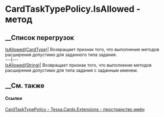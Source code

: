 # CardTaskTypePolicy.IsAllowed - метод
##  __Список перегрузок
[IsAllowed(CardType)](M_Tessa_Cards_Extensions_CardTaskTypePolicy_IsAllowed_1.htm)|
Возвращает признак того, что выполнение методов расширения допустимо для
заданного типа задания.  
---|---  
[IsAllowed(String)](M_Tessa_Cards_Extensions_CardTaskTypePolicy_IsAllowed.htm)|
Возвращает признак того, что выполнение методов расширения допустимо для типа
задания с заданным именем.  
##  __См. также
#### Ссылки
[CardTaskTypePolicy - ](T_Tessa_Cards_Extensions_CardTaskTypePolicy.htm)
[Tessa.Cards.Extensions - пространство имён](N_Tessa_Cards_Extensions.htm)
